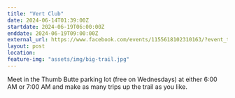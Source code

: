```yaml
---
title: "Vert Club"
date: 2024-06-14T01:39:00Z
startdate: 2024-06-19T06:00:00Z
enddate: 2024-06-19T09:00:00Z
external_url: https://www.facebook.com/events/1155618102310163/?event_time_id=1155618135643493
layout: post
location: 
feature-img: "assets/img/big-trail.jpg"
---
```


Meet in the Thumb Butte parking lot (free on Wednesdays) at either 6&#58;00 AM or 7&#58;00 AM and make as many trips up the trail as you like.<br>
  <br>
  
